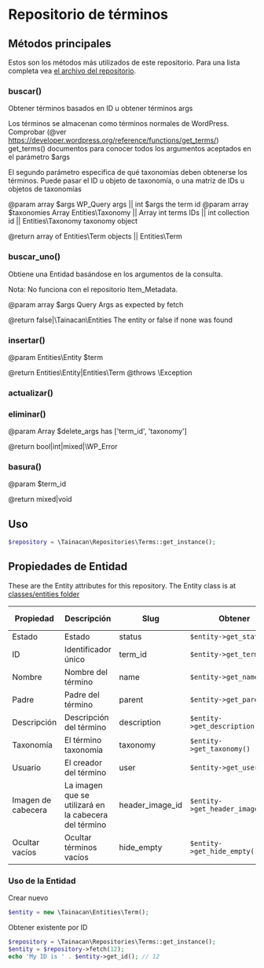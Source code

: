 # Repositorio de términos

## Métodos principales

Estos son los métodos más utilizados de este repositorio. Para una lista completa vea [el archivo del repositorio](https://github.com/tainacan/tainacan/tree/master/src/classes/repositories/class-tainacan-terms.php).


### buscar()


Obtener términos basados en ID u obtener términos args

Los términos se almacenan como términos normales de WordPress. Comprobar (@ver https://developer.wordpress.org/reference/functions/get_terms/) get_terms() documentos
para conocer todos los argumentos aceptados en el parámetro $args

El segundo parámetro especifica de qué taxonomías deben obtenerse los términos.
Puede pasar el ID u objeto de taxonomía, o una matriz de IDs u objetos de taxonomías

@param array $args WP_Query args || int $args the term id
@param array $taxonomies Array Entities\Taxonomy || Array int terms IDs || int collection id || Entities\Taxonomy taxonomy object

@return array of Entities\Term objects || Entities\Term
 

### buscar_uno()

Obtiene una Entidad basándose en los argumentos de la consulta.

Nota: No funciona con el repositorio Item_Metadata.

@param array $args Query Args as expected by fetch

@return false|\Tainacan\Entities The entity or false if none was found
 

### insertar()


@param Entities\Entity $term

@return Entities\Entity|Entities\Term
@throws \Exception
 

### actualizar()



### eliminar()


@param Array $delete_args has ['term_id', 'taxonomy']

@return bool|int|mixed|\WP_Error
 

### basura()


@param $term_id

@return mixed|void
 

## Uso 

```php
$repository = \Tainacan\Repositories\Terms::get_instance();
```

## Propiedades de Entidad

These are the Entity attributes for this repository. The Entity class is at [classes/entities folder](../src/classes/entities/class-tainacan-term.php)

Propiedad | Descripción | Slug | Obtener | Asignar | Almacenado como
--- | --- | --- | --- | --- | --- 
Estado|Estado|status|`$entity->get_status()`|`$entity->set_status()`|post_status
ID|Identificador único|term_id|`$entity->get_term_id()`|`$entity->set_term_id()`|term_id
Nombre|Nombre del término|name|`$entity->get_name()`|`$entity->set_name()`|name
Padre|Padre del término|parent|`$entity->get_parent()`|`$entity->set_parent()`|parent
Descripción|Descripción del término|description|`$entity->get_description()`|`$entity->set_description()`|description
Taxonomía|El término taxonomía|taxonomy|`$entity->get_taxonomy()`|`$entity->set_taxonomy()`|taxonomy
Usuario|El creador del término|user|`$entity->get_user()`|`$entity->set_user()`|termmeta
Imagen de cabecera|La imagen que se utilizará en la cabecera del término|header_image_id|`$entity->get_header_image_id()`|`$entity->set_header_image_id()`|termmeta
Ocultar vacíos|Ocultar términos vacíos|hide_empty|`$entity->get_hide_empty()`|`$entity->set_hide_empty()`|hide_empty

### Uso de la Entidad


Crear nuevo

```php
$entity = new \Tainacan\Entities\Term();
```

Obtener existente por ID
```php
$repository = \Tainacan\Repositories\Terms::get_instance();
$entity = $repository->fetch(12);
echo 'My ID is ' . $entity->get_id(); // 12
```

